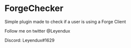 # ForgeChecker

Simple plugin made to check if a user is using a Forge Client

Follow me on twitter @Leyendux

Discord: Leyendux#1629
